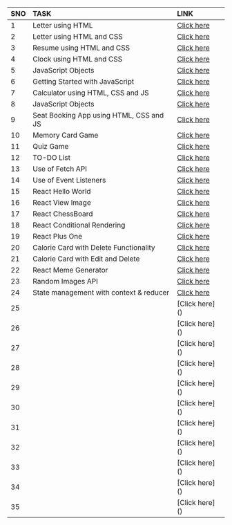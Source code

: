 | SNO | TASK | LINK |
| :---|     :---           | :---  |
| 1 | Letter using HTML   | [Click here](https://tender-blackwell-8b7899.netlify.app)  |
| 2 | Letter using HTML and CSS | [Click here](https://gallant-hoover-164080.netlify.app) |
| 3 |Resume using HTML and CSS| [Click here](https://mystifying-lovelace-cd120b.netlify.app) |
| 4 |Clock using HTML and CSS | [Click here](https://agitated-johnson-b8cc98.netlify.app) |
| 5 | JavaScript Objects| [Click here](https://github.com/umng01/Devsnest-Frontend/tree/master/THA5) |
| 6 | Getting Started with JavaScript| [Click here](https://github.com/umng01/Devsnest-Frontend/tree/master/THA6) |
| 7 | Calculator using HTML, CSS and JS| [Click here](https://elastic-hawking-be0c51.netlify.app/) |
| 8 | JavaScript Objects | [Click here](https://jovial-visvesvaraya-b5f94a.netlify.app/) |
| 9 | Seat Booking App using HTML, CSS and JS | [Click here](https://www.linkedin.com/posts/umng01_connections-devsnest6monthschallenge-devsnestday150-activity-6812447844486709248-XSbX) |
| 10 | Memory Card Game| [Click here](https://inspiring-yonath-07e088.netlify.app/) |
| 11| Quiz Game| [Click here](https://reverent-hoover-5876db.netlify.app/) |
| 12| TO-DO List | [Click here](https://frosty-johnson-fae8da.netlify.app/) |
| 13| Use of Fetch API | [Click here](https://epic-goldwasser-c2715a.netlify.app/) |
| 14| Use of Event Listeners | [Click here](https://tender-almeida-89ec1f.netlify.app/) |
| 15| React Hello World | [Click here](https://amazing-pare-93c1cc.netlify.app/) |
| 16|React View Image | [Click here](https://compassionate-wright-100d04.netlify.app/) |
| 17| React ChessBoard| [Click here](https://vigorous-archimedes-c6b521.netlify.app/) |
| 18| React Conditional Rendering| [Click here]() |
| 19| React Plus One| [Click here](https://tender-shirley-814e89.netlify.app/) |
| 20| Calorie Card with Delete Functionality| [Click here](https://naughty-mayer-2e2c9e.netlify.app/) |
| 21| Calorie Card with Edit and Delete| [Click here](https://jovial-wozniak-3b0883.netlify.app/) |
| 22| React Meme Generator | [Click here](https://hardcore-goldstine-bf6726.netlify.app/) |
| 23| Random Images API| [Click here](https://elated-nightingale-92d3d1.netlify.app/) |
| 24| State management with context & reducer | [Click here](https://csb-icndo.netlify.app/) |
| 25| | [Click here] () |
| 26| | [Click here] () |
| 27| | [Click here] () |
| 28| | [Click here] () |
| 29| | [Click here] () |
| 30| | [Click here] () |
| 31| | [Click here] () |
| 32| | [Click here] () |
| 33| | [Click here] () |
| 34| | [Click here] () |
| 35| | [Click here] () | 
